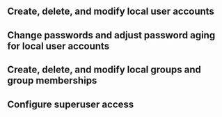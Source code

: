 ## Create, delete, and modify local user accounts
## Change passwords and adjust password aging for local user accounts
## Create, delete, and modify local groups and group memberships
## Configure superuser access
